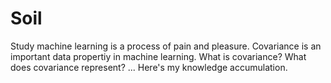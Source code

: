 # Soil

Study machine learning is a process of pain and pleasure. Covariance is an important data propertiy in machine learning.
What is covariance?
What does covariance represent?
...
Here's my knowledge accumulation.
